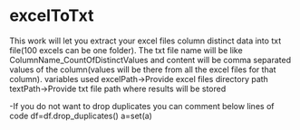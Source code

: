 # excelToTxt
This work will let you extract your excel files column distinct data into txt file(100 excels can be one folder). The txt file name will be like ColumnName_CountOfDistinctValues and content will be comma separated values of the column(values will be there from all the excel files for that column). 
variables used
excelPath->Provide excel files directory path
textPath->Provide txt file path where results will be stored

-If you do not want to drop duplicates you can comment below lines of code
df=df.drop_duplicates()
a=set(a)
